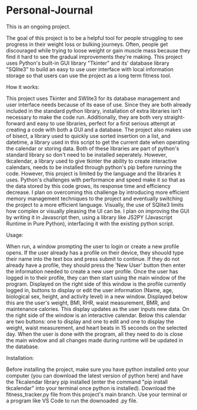 # Personal-Journal
This is an ongoing project.

The goal of this project is to be a helpful tool for people struggling to see progress in their weight loss or bulking journeys.
Often, people get discouraged while trying to loose weight or gain muscle mass because they find it hard to see the gradual improvements they're making. This project uses Python's built-in GUI library "Tkinter" and its' database library "SQlite3" to build an easy to use user interface with local information storage so that users can use the project as a long term fitness tool.

How it works:

This project uses Tkinter and SWlite3 for its database management and user interface needs because of its ease of use. Since they are both already included in the standard python library, installation of extra libraries isn't necessary to make the code run. Additionally, they are both very straight-forward and easy to use libraries, perfect for a first serious attempt at creating a code with both a GUI and a database. The project also makes use of bisect, a library used to quickly use sorted insertion on a list, and datetime, a library used in this script to get the current date when operating the calendar or storing data. Both of these libraries are part of python's standard library so don't need to be installed seperately. However, tkcalendar, a library used to give tkinter the ability to create interactive calendars, needs to be installed through python's pip before running the code. However, this project is limited by the language and the libraries it uses. Python's challenges with performance and speed make it so that as the data stored by this code grows, its response time and efficiency decrease. I plan on overcoming this challenge by introducing more efficient memory management techniques to the project and eventually switching the project to a more efficient language. Visually, the use of SQlite3 limits how complex or visually pleasing the UI can be. I plan on improving the GUI by writing it in Javascript then, using a library like JS2PY (Javascript Runtime in Pure Python), interfacing it with the existing python script.

Usage:

When run, a window prompting the user to login or create a new profile opens. If the user already has a profile on their device, they shouold type their name into the text box and press submit to continue. If they do not already have a profile, they should press the 'New User' button then enter the information needed to create a new user profile. Once the user has logged in to their profile, they can then start using the main window of the program. Displayed on the right side of this window is the profile currently logged in, buttons to display or edit the user information (Name, age, biological sex, height, and activity level) in a new window. Displayed below this are the user's weight, BMI, RHR, waist measurement, BMR, and maintenance calories. This display updates as the user inputs new data. On the right side of the window is an interactive calendar. Below this calendar are two buttons: one to display and one to edit and one to display the weight, waist measurement, and heart beats in 15 seconds on the selected day. When the user is done with the program, all they need to do is close the main window and all changes made during runtime will be updated in the database.

Installation:

Before installing the project, make sure you have python installed onto your computer (you can download the latest version of python here) and have the Tkcalendar library pip installed (enter the command "pip install tkcalendar" into your terminal once python is installed).
Download the fitness_tracker.py file from this project's main branch.
Use your terminal or a program like VS Code to run the downoaded .py file.
